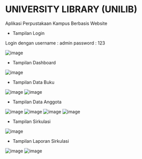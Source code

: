 # UNIVERSITY LIBRARY (UNILIB)
Aplikasi Perpustakaan Kampus Berbasis Website

* Tampilan Login

Login dengan
username : admin
password : 123

![image](https://user-images.githubusercontent.com/70128349/224609996-27b04aa3-a9bd-4f7b-9dc7-097aff858b39.png)


* Tampilan Dashboard

 ![image](https://user-images.githubusercontent.com/70128349/224610261-0da4f00d-57a2-43f8-bbcd-d5c67b43b9ca.png)

 
* Tampilan Data Buku

![image](https://user-images.githubusercontent.com/70128349/224611064-dd975f59-8783-4f5d-ba20-7bff3a2a112c.png)
![image](https://user-images.githubusercontent.com/70128349/224611147-08ef3171-0481-4810-a3d7-6638112ccdcf.png)



* Tampilan Data Anggota

![image](https://user-images.githubusercontent.com/70128349/224611203-e79e5954-9e59-4447-953c-1fc5b6ad3eb7.png)
![image](https://user-images.githubusercontent.com/70128349/224611231-bd6ca70d-bd60-4383-aa47-7aad52cc87b8.png)
![image](https://user-images.githubusercontent.com/70128349/224611272-f6b8a004-6a7f-455b-99da-eec757090f18.png)
![image](https://user-images.githubusercontent.com/70128349/224611361-f3681ef2-2a83-4e9b-b79c-bf02f7c1f6d0.png)


* Tampilan Sirkulasi

![image](https://user-images.githubusercontent.com/70128349/224611440-718a7223-9c61-4e3a-983b-b68c0c1c46f5.png)


* Tampilan Laporan Sirkulasi

![image](https://user-images.githubusercontent.com/70128349/224611522-ec88068a-0dc8-4d3f-8485-a9e880036f2e.png)
![image](https://user-images.githubusercontent.com/70128349/224611568-c2124680-ff66-4358-971d-15ff7585e94c.png)
